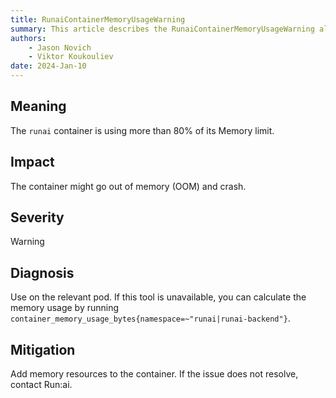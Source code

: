 ```yaml
---
title: RunaiContainerMemoryUsageWarning
summary: This article describes the RunaiContainerMemoryUsageWarning alert.
authors:
    - Jason Novich
    - Viktor Koukouliev
date: 2024-Jan-10
---
```


## Meaning

The `runai` container is using more than 80% of its Memory limit.

## Impact

The container might go out of memory (OOM) and crash.

## Severity

Warning

## Diagnosis

Use <!-- add a command here --> on the relevant pod. If this tool is unavailable, you can calculate the memory usage by running `container_memory_usage_bytes{namespace=~"runai|runai-backend"}`.

## Mitigation

Add memory resources to the container. If the issue does not resolve, contact Run:ai.
